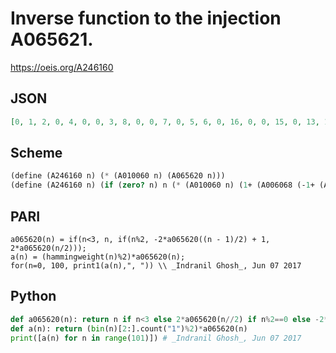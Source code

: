# Inverse function to the injection A065621\.
https://oeis.org/A246160
## JSON
```JSON
[0, 1, 2, 0, 4, 0, 0, 3, 8, 0, 0, 7, 0, 5, 6, 0, 16, 0, 0, 15, 0, 13, 14, 0, 0, 9, 10, 0, 12, 0, 0, 11, 32, 0, 0, 31, 0, 29, 30, 0, 0, 25, 26, 0, 28, 0, 0, 27, 0, 17, 18, 0, 20, 0, 0, 19, 24, 0, 0, 23, 0, 21, 22, 0, 64, 0, 0, 63, 0, 61, 62, 0, 0, 57, 58, 0, 60, 0, 0, 59, 0, 49, 50, 0, 52]
```
## Scheme
```Scheme
(define (A246160 n) (* (A010060 n) (A065620 n)))
(define (A246160 n) (if (zero? n) n (* (A010060 n) (1+ (A006068 (-1+ (A115384 n)))))))
```
## PARI
```PARI
a065620(n) = if(n<3, n, if(n%2, -2*a065620((n - 1)/2) + 1, 2*a065620(n/2)));
a(n) = (hammingweight(n)%2)*a065620(n);
for(n=0, 100, print1(a(n),", ")) \\ _Indranil Ghosh_, Jun 07 2017
```
## Python
```Python
def a065620(n): return n if n<3 else 2*a065620(n//2) if n%2==0 else -2*a065620((n - 1)//2) + 1
def a(n): return (bin(n)[2:].count("1")%2)*a065620(n)
print([a(n) for n in range(101)]) # _Indranil Ghosh_, Jun 07 2017
```
